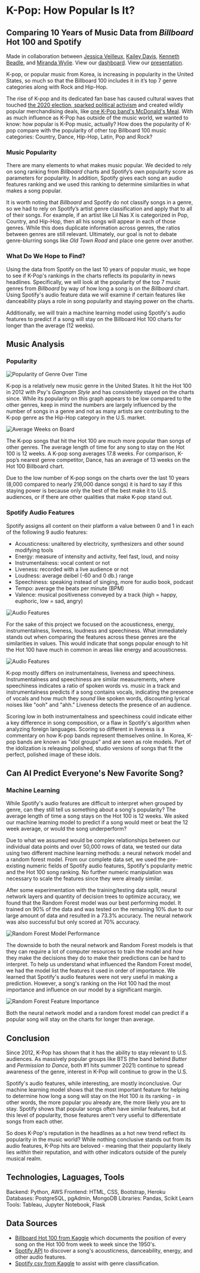 # K-Pop: How Popular Is It?
## Comparing 10 Years of Music Data from *Billboard* Hot 100  and Spotify
Made in collaboration between [Jessica Veilleux](https://github.com/jveilleux2314), [Kailey Davis](https://github.com/kaileymd), [Kenneth Beadle](https://github.com/K-Beadle), and [Miranda Wylie](https://github.com/mirandawylie). View our [dashboard](https://k-pop-pop.herokuapp.com/). View our [presentation](https://docs.google.com/presentation/d/18R-miYkgG67zDTOXOeS0VitBn73jQj7eH99ADQq1drc/edit?usp=sharing).

K-pop, or popular music from Korea, is increasing in popularity in the United States, so much so that the Billboard 100 includes it in it’s top 7 genre categories along with Rock and Hip-Hop.

The rise of K-pop and its dedicated fan base has caused cultural waves that touched [the 2020 election, sparked political activism](https://www.cnn.com/2020/06/22/asia/k-pop-fandom-activism-intl-hnk/index.html) and created wildly popular merchandising deals, like [one K-Pop band's McDonald's Meal](https://www.businessinsider.com/mcdonalds-bts-meal-drives-traffic-to-restaurants-over-travis-scott-meal-2021-6). With as much influence as K-Pop has outside of the music world, we wanted to know: how popular is K-Pop music, actually? How does the popularity of K-pop compare with the popularity of other top Billboard 100 music categories: Country, Dance, Hip-Hop, Latin, Pop and Rock?

### Music Popularity
There are many elements to what makes music popular. We decided to rely on song ranking from *Billboard* charts and Spotify’s own popularity score as parameters for popularity. In addition, Spotify gives each song an audio features ranking and we used this ranking to determine similarities in what makes a song popular.

It is worth noting that *Billboard* and Spotify do not classify songs in a genre, so we had to rely on Spotify’s artist genre classification and apply that to all of their songs. For example, if an artist like Lil Nas X is categorized in Pop, Country, and Hip-Hop, then all his songs will appear in each of those genres. While this does duplicate information across genres, the ratios between genres are still relevant. Ultimately, our goal is not to debate genre-blurring songs like *Old Town Road* and place one genre over another.

### What Do We Hope to Find?
Using the data from Spotify on the last 10 years of popular music, we hope to see if K-Pop's rankings in the charts reflects its popularity in news headlines. Specifically, we will look at the popularity of the top 7 music genres from *Billboard* by way of how long a song is on the *Billboard* chart. Using Spotify's audio feature data we will examine if certain features like danceability plays a role in song popularity and staying power on the charts.

Additionally, we will train a machine learning model using Spotify's audio features to predict if a song will stay on the Billboard Hot 100 charts for longer than the average (12 weeks).


## Music Analysis

### Popularity
![Popularity of Genre Over Time](/Kailey/Images/Genre_over_time.png)

K-pop is a relatively new music genre in the United States. It hit the Hot 100 in 2012 with Psy's *Gangnam Style* and has consistently stayed on the charts since. While its popularity on this graph appears to be low compared to the other genres, keep in mind the numbers are largely influenced by the number of songs in a genre and not as many artists are contributing to the K-pop genre as the Hip-Hop category in the U.S. market.

![Average Weeks on Board](/Kailey/Images/Avg_Weeks_on_Board.png)

The K-pop songs that hit the Hot 100 are much more popular than songs of other genres. The average length of time for any song to stay on the Hot 100 is 12 weeks. A K-pop song averages 17.8 weeks. For comparison, K-pop’s nearest genre competitor, Dance, has an  average of 13 weeks on the Hot 100 Billboard chart.

Due to the low number of K-pop songs on the charts over the last 10 years (8,000 compared to nearly 216,000 dance songs) it is hard to say if this staying power is because only the best of the best make it to U.S. audiences, or if there are other qualities that make K-pop stand out.

### Spotify Audio Features
Spotify assigns all content on their platform a value between 0 and 1 in each of the following 9 audio features:
- Acousticness: unaltered by electricity, synthesizers and other sound modifying tools
- Energy: measure of intensity and activity, feel fast, loud, and noisy
- Instrumentalness: vocal content or not
- Liveness: recorded with a live audience or not
- Loudness: average deibel (-60 and 0 db.) range
- Speechiness: speaking instead of singing, more for audio book, podcast
- Tempo: average the beats per minute (BPM)
- Valence: musical positiveness conveyed by a track (high = happy, euphoric, low = sad, angry)

![Audio Features](Kailey/Images/Audio_Features.png)

For the sake of this project we focused on the acousticness, energy, instrumentalness, liveness, loudness and speechiness. What immediately stands out when comparing the features across these genres are the similarities in values. This would indicate that songs popular enough to hit the Hot 100 have much in common in areas like energy and acousticness.

![Audio Features](Kailey/Images/Audio_Features_kpop.png)

K-pop mostly differs on instrumentalness, liveness and speechiness. Instrumentalness and speechiness are similar measurements, where speechiness indicates a ratio of spoken words vs. music in a track and instrumentalness predicts if a song contains vocals, indicating the presence of vocals and how much they *sound* like spoken words, discounting lyrical noises like "ooh" and "ahh." Liveness detects the presence of an audience.

Scoring low in both instrumentalness and speechiness could indicate either a key difference in song composition, or a flaw in Spotify's algorithm when analyzing foreign languages. Scoring so different in liveness is a commentary on how K-pop bands represent themselves online. In Korea, K-pop bands are known as "idol groups" and are seen as role models. Part of the idolization is releasing polished, studio versions of songs that fit the perfect, polished image of these idols.

## Can AI Predict Everyone's New Favorite Song?

### Machine Learning
While Spotify's audio features are difficult to interpret when grouped by genre, can they still tell us something about a song's popularity? The average length of time a song stays on the Hot 100 is 12 weeks. We asked our machine learning model to predict if a song would meet or beat the 12 week average, or would the song underperform?

Due to what we assumed would be complex relationships between our individual data points and over 50,000 rows of data, we tested our data using two different machine learning methods: a neural network model and a random forest model. From our complete data set, we used the pre-existing numeric fields of Spotify audio features, Spotify's popularity metric and the Hot 100 song ranking. No further numeric manipulation was necessary to scale the features since they were already similar.

After some experimentation with the training/testing data split, neural network layers and quantity of decision trees to optimize accuracy, we found that the Random Forest model was our best performing model. It trained on 90% of the data and was tested on the remaining 10% due to our large amount of data and resulted in a 73.3% accuracy. The neural network was also successful but only scored at 70% accuracy.

![Random Forest Model Performance](https://github.com/jveilleux2314/Music_Popularity/blob/main/Kenneth/ML%20png's/RandomForest_confusion_matrix.png)

The downside to both the neural network and Random Forest models is that they can require a lot of computer resources to train the model and *how* they make the decisions they do to make their predictions can be hard to interpret. To help us understand what influenced the Random Forest model, we had the model list the features it used in order of importance. We learned that Spotify's audio features were not very useful in making a prediction. However, a song's ranking on the Hot 100 had the most importance and influence on our model by a significant margin.

![Random Forest Feature Importance](https://github.com/jveilleux2314/Music_Popularity/blob/main/Kenneth/ML%20png's/RandomForest_features.png)

Both the neural network model and a random forest model can predict if a popular song will stay on the charts for longer than average.

## Conclusion
Since 2012, K-Pop has shown that it has the ability to stay relevant to U.S. audiences. As massively popular groups like BTS (the band behind *Butter* and *Permission to Dance*, both #1 hits summer 2021) continue to spread awareness of the genre, interest in K-Pop will continue to grow in the U.S.

Spotify's audio features, while interesting, are mostly inconclusive. Our machine learning model shows that the most important feature for helping to determine how long a song will stay on the Hot 100 *is* its ranking - in other words, the more popular you already are, the more likely you are to stay. Spotify shows that popular songs often have similar features, but at this level of popularity, those features aren't very useful to differentiate songs from each other.

So does K-Pop's reputation in the headlines as a hot new trend reflect its popularity in the music world? While nothing conclusive stands out from its audio features, K-Pop hits are beloved - meaning that their popularity likely lies *within* their reputation, and with other indicators outside of the purely musical realm.

## Technologies, Laguages, Tools
Backend: Python, AWS
Frontend: HTML, CSS, Bootstrap, Heroku
Databases: PostgreSQL, pgAdmin, MongoDB
Libraries: Pandas, Scikit Learn
Tools: Tableau, Jupyter Notebook, Flask

## Data Sources
- [Billboard Hot 100 from Kaggle](https://www.kaggle.com/dhruvildave/billboard-the-hot-100-songs) which documents the position of every song on the Hot 100 from week to week since the 1950's.
- [Spotify API](https://developer.spotify.com/documentation/web-api/reference/#endpoint-get-recommendations) to discover a song's acousticness, danceability, energy, and other audio features.
- [Spotify csv from Kaggle](https://www.kaggle.com/yamaerenay/spotify-dataset-19212020-160k-tracks?select=tracks.csv) to assist with genre classification.

